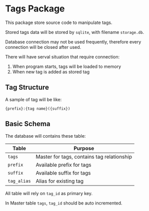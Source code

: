 # Tags Package

This package store source code to manipulate tags.

Stored tags data will be stored by `sqlite`, with filename `storage.db`.

Database connection may not be used frequently, therefore every connection will be closed after used.

There will have serval situation that require connection:

1. When program starts, tags will be loaded to memory
2. When new tag is added as stored tag

## Tag Structure

A sample of tag will be like:

```
{prefix}:{tag name}({suffix})
```

## Basic Schema

The database will contains these table:

| Table       | Purpose                                    |
| ----------- | ------------------------------------------ |
| `tags`      | Master for tags, contains tag relationship |
| `prefix`    | Available prefix for tags                  |
| `suffix`    | Available suffix for tags                  |
| `tag_alias` | Alias for existing tag                     |

All table will rely on `tag_id` as primary key.

In Master table `tags`, `tag_id` should be auto incremented.

